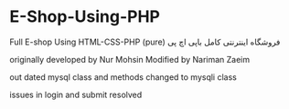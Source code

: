 # E-Shop-Using-PHP
Full E-shop Using HTML-CSS-PHP (pure)
فروشگاه اینترنتی کامل باپی اچ پی 

originally developed by Nur Mohsin
Modified by Nariman Zaeim

out dated mysql class and methods changed to mysqli class

issues in login and submit resolved

